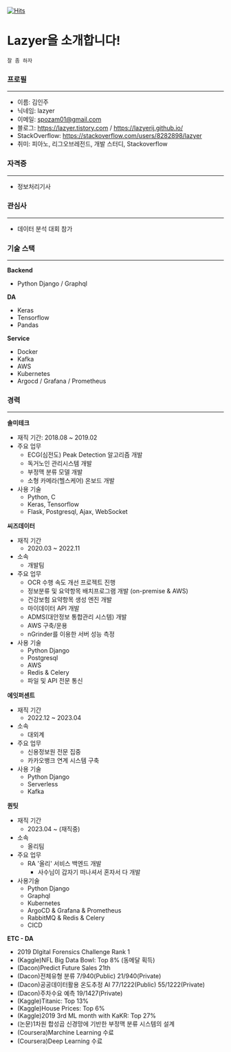 [![Hits](https://hits.seeyoufarm.com/api/count/incr/badge.svg?url=https%3A%2F%2Fgithub.com%2FLazyerIJ&count_bg=%23364053&title_bg=%23287BAE&icon=&icon_color=%23E7E7E7&title=hits&edge_flat=false)](https://hits.seeyoufarm.com)

# Lazyer을 소개합니다!

```
잘 좀 하자
```



### 프로필

---

- 이름: 김인주
- 닉네임: lazyer
- 이메일: spozam01@gmail.com
- 블로그: https://lazyer.tistory.com / https://lazyerij.github.io/
- StackOverflow: https://stackoverflow.com/users/8282898/lazyer
- 취미: 피아노, 리그오브레전드, 개발 스터디, Stackoverflow



### 자격증

---

- 정보처리기사



### 관심사

---

- 데이터 분석 대회 참가



### 기술 스택

---

**Backend**

- Python Django / Graphql

**DA**

- Keras
- Tensorflow
- Pandas

**Service**
- Docker
- Kafka
- AWS
- Kubernetes
- Argocd / Grafana / Prometheus



### 경력

---

**솔미테크**

- 재직 기간: 2018.08 ~ 2019.02
- 주요 업무
  - ECG(심전도) Peak Detection 알고리즘 개발
  - 독거노인 관리시스템 개발
  - 부정맥 분류 모델 개발
  - 소형 카메라(헬스케어) 온보드 개발
- 사용 기술
  - Python, C
  - Keras, Tensorflow
  - Flask, Postgresql, Ajax, WebSocket


**씨즈데이터**

- 재직 기간
  - 2020.03 ~ 2022.11
- 소속
  - 개발팀
- 주요 업무
  - OCR 수행 속도 개선 프로젝트 진행
  - 정보분류 및 요약항목 배치프로그램 개발 (on-premise & AWS)
  - 건강보험 요약항목 생성 엔진 개발
  - 마이데이터 API 개발
  - ADMS(대안정보 통합관리 시스템) 개발
  - AWS 구축/운용
  - nGrinder를 이용한 서버 성능 측정
- 사용 기술
  - Python Django
  - Postgresql
  - AWS
  - Redis & Celery
  - 파일 및 API 전문 통신


**에잇퍼센트**

- 재직 기간
  - 2022.12 ~ 2023.04
- 소속
  - 대외계
- 주요 업무
  - 신용정보원 전문 집중
  - 카카오뱅크 연계 시스템 구축
- 사용 기술
  - Python Django
  - Serverless
  - Kafka


**퀀팃**
- 재직 기간
  - 2023.04 ~ (재직중)
- 소속
  - 올리팀
- 주요 업무
  - RA '올리' 서비스 백엔드 개발
    - 사수님이 갑자기 떠나셔서 혼자서 다 개발
- 사용기술
  - Python Django
  - Graphql
  - Kubernetes
  - ArgoCD & Grafana & Prometheus
  - RabbitMQ & Redis & Celery
  - CICD


**ETC - DA**

- 2019 DIgital Forensics Challenge Rank 1
- (Kaggle)NFL Big Data Bowl: Top 8% (동메달 획득)
- (Dacon)Predict Future Sales 21th
- (Dacon)전체유형 분류 7/940(Public) 21/940(Private)
- (Dacon)공공데이터활용 온도추정 AI 77/1222(Public) 55/1222(Private)
- (Dacon)주차수요 예측 19/1427(Private)
- (Kaggle)Titanic: Top 13%
- (Kaggle)House Prices: Top 6%
- (Kaggle)2019 3rd ML month with KaKR: Top 27%
- (논문)1차원 합성곱 신경망에 기반한 부정맥 분류 시스템의 설계
- (Coursera)Marchine Learning 수료
- (Coursera)Deep Learning 수료




